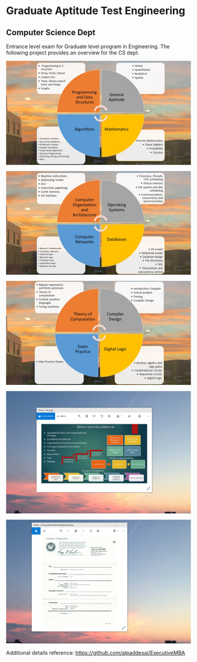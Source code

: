 # Graduate Aptitude Test Engineering 
## Computer Science Dept

Entrance level exam for Graduate level program in Engineering. The following project provides an overview for the CS dept. 

![image](GateCS_1.JPG)

![image](GateCS_2.JPG)

![image](GateCS_3.JPG)

![image](EthicsandExcellence.png)

![image](USCopyrightCertificate.png)

Additional details reference: https://github.com/alpaddesai/ExecutiveMBA
